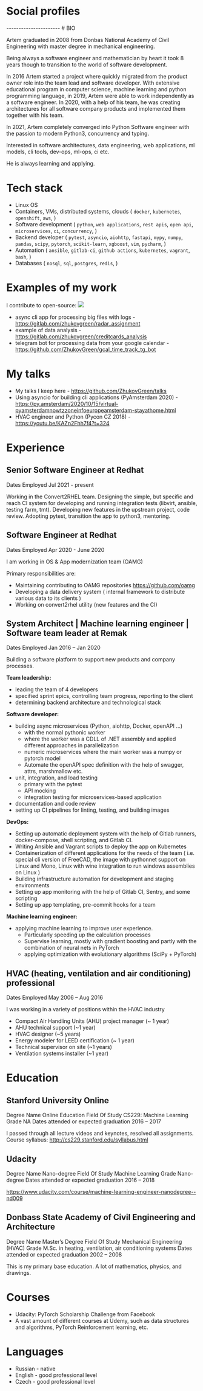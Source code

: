 # Social profiles

<link rel="stylesheet" href="https://cdnjs.cloudflare.com/ajax/libs/font-awesome/4.7.0/css/font-awesome.min.css">
<div style="width:100%; text-align:center; margin:0 auto; display: inline-block;">
   <a href="https://t.me/zhukovgreen" class="fa fa-telegram fa-5x"></a>
   <a href="https://twitter.com/zhukovgreen" class="fa fa-twitter fa-5x"></a>
   <a href="https://github.com/zhukovgreen" class="fa fa-github fa-5x"></a>
   <a href="https://gitlab.com/zhukovgreen" class="fa fa-gitlab fa-5x"></a>
   <a href="https://stackoverflow.com/users/4351027/artem-zhukov" class="fa fa-stack-overflow fa-5x"></a>
   <a href="https://www.linkedin.com/in/artem-zhukov-0556b422/" class="fa fa-linkedin fa-5x"></a>
   <a href="mailto:iam@zhukovgreen.pro" class="fa fa-envelope-open fa-5x"></a>
   <a href="https://whereby.com/zhukovgreen" class="fa fa-video-camera fa-5x"></a>
</div>
----------------------
# BIO

Artem graduated in 2008 from Donbas National Academy of Civil Engineering with
master degree in mechanical engineering.

Being always a software engineer and mathematician by heart it took 8 years 
though to transition to the world of software development.

In 2016 Artem started a project where quickly migrated from the product owner
role into the team lead and software developer. With extensive educational 
program in computer science, machine learning and python programming language,
in 2019, Artem were able to work independently as a software engineer. 
In 2020, with a help of his team, he was creating architectures for all 
software company products and implemented them together with his team.

In 2021, Artem completely converged into Python Software engineer 
with the passion to modern Python3, concurrency and typing.

Interested in software architectures, data engineering, web applications, 
ml models, cli tools, dev-ops, ml-ops, ci etc.

He is always learning and applying.

# Tech stack

- Linux OS
- Containers, VMs, distributed systems, clouds (
  `docker`, `kubernetes`, `openshift`, `aws`,
  )
- Software development (
  `python`, `web applications`, `rest apis`, `open api`, `microservices`, `ci`, 
  `concurrency`,
  )
- Backend developer (
  `pytest`, `asyncio`, `aiohttp`, `fastapi`, `mypy`,
  `numpy`, `pandas`, `scipy`, `pytorch`, `scikit-learn`, `xgboost`,
  `vim`, `pycharm`,
  )
- Automation (
  `ansible`, `gitlab-ci`, `github actions`, 
  `kubernetes`, `vagrant`, `bash`,
  )
- Databases (
  `nosql`, `sql`, `postgres`, `redis`,
  )

# Examples of my work

I contribute to open-source:
<img src="http://ghchart.rshah.org/zhukovgreen"/>

- async cli app for processing big files with logs - <https://gitlab.com/zhukovgreen/radar_assignment>
- example of data analysis - <https://gitlab.com/zhukovgreen/creditcards_analysis>
- telegram bot for processing data from your google calendar - <https://github.com/ZhukovGreen/gcal_time_track_tg_bot>

# My talks

- My talks I keep here - <https://github.com/ZhukovGreen/talks>
- Using asyncio for building cli applications (PyAmsterdam 2020) - <https://py.amsterdam/2020/10/15/virtual-pyamsterdamnowtzzoneinfoeuropeamsterdam-stayathome.html>
- HVAC engineer and Python (Pycon CZ 2018) - <https://youtu.be/KAZn2Fhh7f4?t=324>

# Experience

## Senior Software Engineer at Redhat

Dates Employed Jul 2021 - present

Working in the Convert2RHEL team. Designing the simple, but specific and reach
CI system for developing and running integration tests 
(libvirt, ansible, testing farm, tmt). 
Developing new features in the upstream project, code review. Adopting pytest,
transition the app to python3, mentoring.


## Software Engineer at Redhat

Dates Employed Apr 2020 - June 2020

I am working in OS & App modernization team (OAMG)

Primary responsibilities are:
- Maintaining contributing to OAMG repositories <https://github.com/oamg>
- Developing a data delivery system (
    internal framework to distribute various data to its clients
  )
- Working on convert2rhel utility (new features and the CI)


## System Architect | Machine learning engineer | Software team leader at Remak

Dates Employed Jan 2016 – Jan 2020

Building a software platform to support new products and company processes.


**Team leadership:**
- leading the team of 4 developers
- specified sprint epics, controlling team progress, reporting to the client
- determining backend architecture and technological stack

**Software developer:**
- building async microservices (Python, aiohttp, Docker, openAPI ...)
  - with the normal pythonic worker
  - where the worker was a CDLL of .NET assembly and applied
    different approaches in parallelization
  - numeric microservices where the main worker was a numpy or pytorch model
  - Automate the openAPI spec definition with the help of swagger, attrs,
    marshmallow etc.
- unit, integration, and load testing
  - primary with the pytest
  - API mocking
  - integration testing for microservices-based application
- documentation and code review
- setting up CI pipelines for linting, testing, and building images

**DevOps:**
- Setting up automatic deployment system with the help of Gitlab runners,
  docker-compose, shell scripting, and Gitlab CI.
- Writing Ansible and Vagrant scripts to deploy the app on Kubernetes
- Containerization of different applications for the needs of the team (
  i.e. special cli version of FreeCAD, the image with pythonnet support on
  Linux and Mono, Linux with wine integration to run windows assemblies on
  Linux
  )
- Building infrastructure automation for development and staging environments
- Setting up app monitoring with the help of Gitlab CI, Sentry, and some scripting
- Setting up app templating, pre-commit hooks for a team

**Machine learning engineer:**
- applying machine learning to improve user experience.
  - Particularly speeding up the calculation processes
  - Supervise learning, mostly with gradient boosting and partly with the
    combination of neural nets in PyTorch
  - applying optimization with evolutionary algorithms (SciPy + PyTorch)

## HVAC (heating, ventilation and air conditioning) professional

Dates Employed May 2006 – Aug 2016

I was working in a variety of positions within the HVAC industry
- Compact Air Handling Units (AHU) project manager (~ 1 year)
- AHU technical support (~1 year)
- HVAC designer (~5 years)
- Energy modeler for LEED certification (~ 1 year)
- Technical supervisor on site (~1 years)
- Ventilation systems installer (~1 year)

# Education

## Stanford University Online

Degree Name Online Education
Field Of Study CS229: Machine Learning
Grade NA
Dates attended or expected graduation 2016 – 2017

I passed through all lecture videos and keynotes, resolved all assignments.
Course syllabus: <http://cs229.stanford.edu/syllabus.html>

## Udacity

Degree Name Nano-degree
Field Of Study Machine Learning
Grade Nano-degree
Dates attended or expected graduation 2016 – 2018

<https://www.udacity.com/course/machine-learning-engineer-nanodegree--nd009>


## Donbass State Academy of Civil Engineering and Architecture

Degree Name Master’s Degree
Field Of Study Mechanical Engineering (HVAC)
Grade M.Sc. in heating, ventilation, air conditioning systems
Dates attended or expected graduation 2002 – 2008

This is my primary base education. A lot of mathematics, physics, and drawings.


# Courses

- Udacity: PyTorch Scholarship Challenge from Facebook
- A vast amount of different courses at Udemy, such as data structures and
  algorithms, PyTorch Reinforcement learning, etc.

# Languages
- Russian - native
- English - good professional level
- Czech - good professional level
